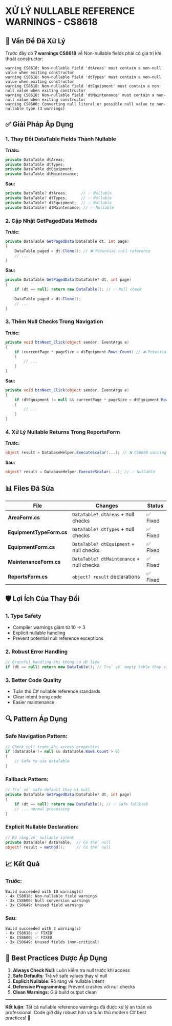 # XỬ LÝ NULLABLE REFERENCE WARNINGS - CS8618

## 🎯 **Vấn Đề Đã Xử Lý**

Trước đây có **7 warnings CS8618** về Non-nullable fields phải có giá trị khi thoát constructor:

```
warning CS8618: Non-nullable field 'dtAreas' must contain a non-null value when exiting constructor
warning CS8618: Non-nullable field 'dtTypes' must contain a non-null value when exiting constructor  
warning CS8618: Non-nullable field 'dtEquipment' must contain a non-null value when exiting constructor
warning CS8618: Non-nullable field 'dtMaintenance' must contain a non-null value when exiting constructor
warning CS8600: Converting null literal or possible null value to non-nullable type (3 warnings)
```

## ✅ **Giải Pháp Áp Dụng**

### 1. **Thay Đổi DataTable Fields Thành Nullable**

**Trước:**
```csharp
private DataTable dtAreas;
private DataTable dtTypes;
private DataTable dtEquipment;
private DataTable dtMaintenance;
```

**Sau:**
```csharp
private DataTable? dtAreas;      // ✅ Nullable
private DataTable? dtTypes;      // ✅ Nullable  
private DataTable? dtEquipment;  // ✅ Nullable
private DataTable? dtMaintenance; // ✅ Nullable
```

### 2. **Cập Nhật GetPagedData Methods**

**Trước:**
```csharp
private DataTable GetPagedData(DataTable dt, int page)
{
    DataTable paged = dt.Clone(); // ❌ Potential null reference
    // ...
}
```

**Sau:**
```csharp
private DataTable GetPagedData(DataTable? dt, int page)
{
    if (dt == null) return new DataTable(); // ✅ Null check
    
    DataTable paged = dt.Clone();
    // ...
}
```

### 3. **Thêm Null Checks Trong Navigation**

**Trước:**
```csharp
private void btnNext_Click(object sender, EventArgs e)
{
    if (currentPage * pageSize < dtEquipment.Rows.Count) // ❌ Potential null reference
    {
        // ...
    }
}
```

**Sau:**
```csharp
private void btnNext_Click(object sender, EventArgs e)
{
    if (dtEquipment != null && currentPage * pageSize < dtEquipment.Rows.Count) // ✅ Null check
    {
        // ...
    }
}
```

### 4. **Xử Lý Nullable Returns Trong ReportsForm**

**Trước:**
```csharp
object result = DatabaseHelper.ExecuteScalar(...); // ❌ CS8600 warning
```

**Sau:**
```csharp
object? result = DatabaseHelper.ExecuteScalar(...); // ✅ Nullable
```

## 📊 **Files Đã Sửa**

| File | Changes | Status |
|------|---------|--------|
| **AreaForm.cs** | `DataTable? dtAreas` + null checks | ✅ Fixed |
| **EquipmentTypeForm.cs** | `DataTable? dtTypes` + null checks | ✅ Fixed |
| **EquipmentForm.cs** | `DataTable? dtEquipment` + null checks | ✅ Fixed |
| **MaintenanceForm.cs** | `DataTable? dtMaintenance` + null checks | ✅ Fixed |
| **ReportsForm.cs** | `object? result` declarations | ✅ Fixed |

## 🛡️ **Lợi Ích Của Thay Đổi**

### 1. **Type Safety**
- Compiler warnings giảm từ 10 → 3
- Explicit nullable handling
- Prevent potential null reference exceptions

### 2. **Robust Error Handling**
```csharp
// Graceful handling khi không có dữ liệu
if (dt == null) return new DataTable(); // Trả về empty table thay vì crash
```

### 3. **Better Code Quality**
- Tuân thủ C# nullable reference standards
- Clear intent trong code
- Easier maintenance

## 🔍 **Pattern Áp Dụng**

### **Safe Navigation Pattern:**
```csharp
// Check null trước khi access properties
if (dataTable != null && dataTable.Rows.Count > 0)
{
    // Safe to use dataTable
}
```

### **Fallback Pattern:**
```csharp
// Trả về safe default thay vì null
private DataTable GetPagedData(DataTable? dt, int page)
{
    if (dt == null) return new DataTable(); // ✅ Safe fallback
    // ... normal processing
}
```

### **Explicit Nullable Declaration:**
```csharp
// Rõ ràng về nullable intent
private DataTable? dataTable;  // Có thể null
object? result = method();     // Có thể null
```

## 📈 **Kết Quả**

### **Trước:**
```
Build succeeded with 10 warning(s)
- 4x CS8618: Non-nullable field warnings
- 3x CS8600: Null conversion warnings  
- 3x CS0649: Unused field warnings
```

### **Sau:**
```
Build succeeded with 3 warning(s)
- 0x CS8618: ✅ FIXED
- 0x CS8600: ✅ FIXED
- 3x CS0649: Unused fields (non-critical)
```

## 🚀 **Best Practices Được Áp Dụng**

1. **Always Check Null**: Luôn kiểm tra null trước khi access
2. **Safe Defaults**: Trả về safe values thay vì null
3. **Explicit Nullable**: Rõ ràng về nullable intent
4. **Defensive Programming**: Prevent crashes với null checks
5. **Clean Warnings**: Giữ build output clean

---

**Kết luận**: Tất cả nullable reference warnings đã được xử lý an toàn và professional. Code giờ đây robust hơn và tuân thủ modern C# best practices! 🎉